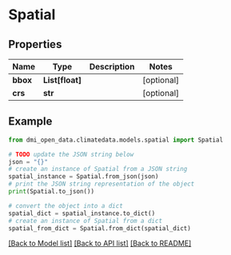 # Spatial


## Properties

Name | Type | Description | Notes
------------ | ------------- | ------------- | -------------
**bbox** | **List[float]** |  | [optional] 
**crs** | **str** |  | [optional] 

## Example

```python
from dmi_open_data.climatedata.models.spatial import Spatial

# TODO update the JSON string below
json = "{}"
# create an instance of Spatial from a JSON string
spatial_instance = Spatial.from_json(json)
# print the JSON string representation of the object
print(Spatial.to_json())

# convert the object into a dict
spatial_dict = spatial_instance.to_dict()
# create an instance of Spatial from a dict
spatial_from_dict = Spatial.from_dict(spatial_dict)
```
[[Back to Model list]](../README.md#documentation-for-models) [[Back to API list]](../README.md#documentation-for-api-endpoints) [[Back to README]](../README.md)


